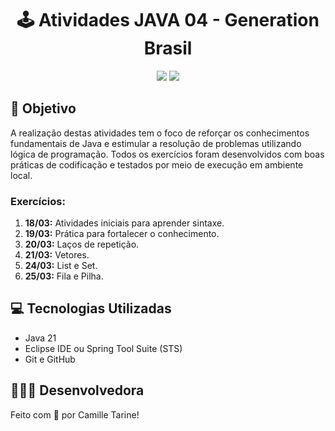 

<h1 align="center">🕹️ Atividades JAVA 04 - Generation Brasil</h1>

<p align="center">
  <img src="https://img.shields.io/badge/status-concluído-purple?style=for-the-badge" />
  <img src="https://img.shields.io/badge/Java-21-purple?style=for-the-badge&logo=java&logoColor=white" />
</p>

##

## 🎯 Objetivo
A realização destas atividades tem o foco de reforçar os conhecimentos fundamentais de Java e estimular a resolução de problemas utilizando lógica de programação. Todos os exercícios foram desenvolvidos com boas práticas de codificação e testados por meio de execução em ambiente local.

### Exercícios:

1. **18/03:** Atividades iniciais para aprender sintaxe.
2. **19/03:** Prática para fortalecer o conhecimento.
3. **20/03:** Laços de repetição.
4. **21/03:** Vetores.
5. **24/03:** List e Set.
6. **25/03:** Fila e Pilha.


## 💻 Tecnologias Utilizadas

- Java 21
- Eclipse IDE ou Spring Tool Suite (STS)
- Git e GitHub

##

## 👩🏻‍💻 Desenvolvedora

Feito com 💜 por Camille Tarine!
